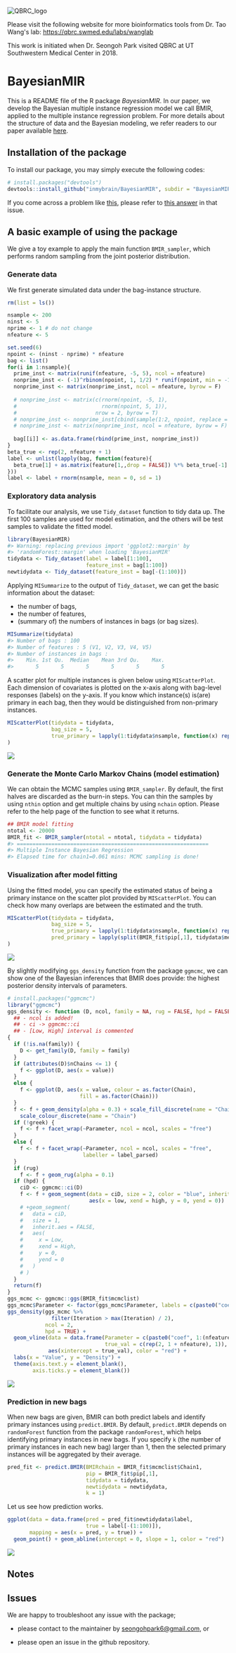 
<!-- README.md is generated from README.Rmd. Please edit that file -->
<!-- To add a badge  -->
<!-- [![Travis-CI Build Status](https://travis-ci.org/geanders/countyweather.svg?branch=master)](https://travis-ci.org/geanders/countyweather) -->
<!-- [![CRAN_Status_Badge](http://www.r-pkg.org/badges/version/countyweather)](https://cran.r-project.org/package=countyweather) -->
![QBRC\_logo](./fig/QBRC.jpg)

Please visit the following website for more bioinformatics tools from Dr. Tao Wang's lab: <https://qbrc.swmed.edu/labs/wanglab>

This work is initiated when Dr. Seongoh Park visited QBRC at UT Southwestern Medical Center in 2018.

BayesianMIR
===========

This is a README file of the R package *BayesianMIR*. In our paper, we develop the Bayesian multiple instance regression model we call BMIR, applied to the multiple instance regression problem. For more details about the structure of data and the Bayesian modeling, we refer readers to our paper available [here](https://doi.org/10.1177/0962280220914321).

<!-- We assume the primary instance assumption used in @RayPage2005, that is, there is one primary instance explaining the bag-level response variable. -->
Installation of the package
---------------------------

To install our package, you may simply execute the following codes:

``` r
# install.packages("devtools")
devtools::install_github("inmybrain/BayesianMIR", subdir = "BayesianMIR") # don't forget to specify subdir!
```

If you come across a problem like [this](https://github.com/r-lib/remotes/issues/130), please refer to [this answer](https://github.com/r-lib/remotes/issues/130#issuecomment-423830669) in that issue.

<!-- Or you can install the source file using the command line after downloading it from [here](XXX) (NOT AVAILABLE NOW); -->
<!-- ```{bash, eval = FALSE} -->
<!-- R CMD INSTALL BayesianMIR_1.0.tar.gz -->
<!-- ``` -->
A basic example of using the package
------------------------------------

We give a toy example to apply the main function `BMIR_sampler`, which performs random sampling from the joint posterior distribution.

### Generate data

We first generate simulated data under the bag-instance structure.

``` r
rm(list = ls())

nsample <- 200
ninst <- 5
nprime <- 1 # do not change
nfeature <- 5

set.seed(6)
npoint <- (ninst - nprime) * nfeature
bag <- list()
for(i in 1:nsample){
  prime_inst <- matrix(runif(nfeature, -5, 5), ncol = nfeature)
  nonprime_inst <- (-1)^rbinom(npoint, 1, 1/2) * runif(npoint, min = -10, max = 10)
  nonprime_inst <- matrix(nonprime_inst, ncol = nfeature, byrow = F)
  
  # nonprime_inst <- matrix(c(rnorm(npoint, -5, 1),
  #                           rnorm(npoint, 5, 1)),
  #                         nrow = 2, byrow = T)
  # nonprime_inst <- nonprime_inst[cbind(sample(1:2, npoint, replace = T), 1:npoint)]
  # nonprime_inst <- matrix(nonprime_inst, ncol = nfeature, byrow = F)
  
  bag[[i]] <- as.data.frame(rbind(prime_inst, nonprime_inst))
}
beta_true <- rep(2, nfeature + 1)
label <- unlist(lapply(bag, function(feature){
  beta_true[1] + as.matrix(feature[1,,drop = FALSE]) %*% beta_true[-1]
}))
label <- label + rnorm(nsample, mean = 0, sd = 1)
```

### Exploratory data analysis

To facilitate our analysis, we use `Tidy_dataset` function to tidy data up. The first 100 samples are used for model estimation, and the others will be test samples to validate the fitted model.

``` r
library(BayesianMIR)
#> Warning: replacing previous import 'ggplot2::margin' by
#> 'randomForest::margin' when loading 'BayesianMIR'
tidydata <- Tidy_dataset(label = label[1:100],
                         feature_inst = bag[1:100])
newtidydata <- Tidy_dataset(feature_inst = bag[-(1:100)])
```

Applying `MISummarize` to the output of `Tidy_dataset`, we can get the basic information about the dataset:

-   the number of bags,
-   the number of features,
-   (summary of) the numbers of instances in bags (or bag sizes).

``` r
MISummarize(tidydata)
#> Number of bags : 100
#> Number of features : 5 (V1, V2, V3, V4, V5)
#> Number of instances in bags : 
#>    Min. 1st Qu.  Median    Mean 3rd Qu.    Max. 
#>       5       5       5       5       5       5
```

A scatter plot for multiple instances is given below using `MIScatterPlot`. Each dimension of covariates is plotted on the x-axis along with bag-level responses (labels) on the y-axis. If you know which instance(s) is(are) primary in each bag, then they would be distinguished from non-primary instances.

``` r
MIScatterPlot(tidydata = tidydata, 
              bag_size = 5,
              true_primary = lapply(1:tidydata$nsample, function(x) rep(c(T,F), c(1, ninst - 1)))
)
```

![](./fig/README-unnamed-chunk-6-1.png)

### Generate the Monte Carlo Markov Chains (model estimation)

We can obtain the MCMC samples using `BMIR_sampler`. By default, the first halves are discarded as the burn-in steps. You can thin the samples by using `nthin` option and get multiple chains by using `nchain` option. Please refer to the help page of the function to see what it returns.

``` r
## BMIR model fitting
ntotal <- 20000
BMIR_fit <- BMIR_sampler(ntotal = ntotal, tidydata = tidydata)
#> =============================================================
#> Multiple Instance Bayesian Regression
#> Elapsed time for chain1=0.061 mins: MCMC sampling is done!
```

### Visualization after model fitting

Using the fitted model, you can specify the estimated status of being a primary instance on the scatter plot provided by `MIScatterPlot`. You can check how many overlaps are between the estimated and the truth.

``` r
MIScatterPlot(tidydata = tidydata, 
              bag_size = 5,
              true_primary = lapply(1:tidydata$nsample, function(x) rep(c(T,F), c(1, ninst - 1))), 
              pred_primary = lapply(split(BMIR_fit$pip[,1], tidydata$membership), function(x) rank(-x, ties.method = "min") <= 1)
)
```

![](./fig/README-unnamed-chunk-8-1.png)

By slightly modifying `ggs_density` function from the package `ggmcmc`, we can show one of the Bayesian inferences that BMIR does provide: the highest posterior density intervals of parameters.

``` r
# install.packages("ggmcmc")
library("ggmcmc")
ggs_density <- function (D, ncol, family = NA, rug = FALSE, hpd = FALSE, greek = FALSE) 
  ## - ncol is added!
  ## - ci -> ggmcmc::ci
  ## - [Low, High] interval is commented
{
  if (!is.na(family)) {
    D <- get_family(D, family = family)
  }
  if (attributes(D)$nChains <= 1) {
    f <- ggplot(D, aes(x = value))
  }
  else {
    f <- ggplot(D, aes(x = value, colour = as.factor(Chain), 
                       fill = as.factor(Chain)))
  }
  f <- f + geom_density(alpha = 0.3) + scale_fill_discrete(name = "Chain") + 
    scale_colour_discrete(name = "Chain")
  if (!greek) {
    f <- f + facet_wrap(~Parameter, ncol = ncol, scales = "free")
  }
  else {
    f <- f + facet_wrap(~Parameter, ncol = ncol, scales = "free", 
                        labeller = label_parsed)
  }
  if (rug) 
    f <- f + geom_rug(alpha = 0.1)
  if (hpd) {
    ciD <- ggmcmc::ci(D)
    f <- f + geom_segment(data = ciD, size = 2, color = "blue", inherit.aes = FALSE, 
                          aes(x = low, xend = high, y = 0, yend = 0)) 
    # +geom_segment(
    #   data = ciD,
    #   size = 1,
    #   inherit.aes = FALSE,
    #   aes(
    #     x = Low,
    #     xend = High,
    #     y = 0,
    #     yend = 0
    #   )
    # )
  }
  return(f)
}
ggs_mcmc <- ggmcmc::ggs(BMIR_fit$mcmclist)
ggs_mcmc$Parameter <- factor(ggs_mcmc$Parameter, labels = c(paste0("coef", 1:(nfeature + 1)), "sig2_error"))
ggs_density(ggs_mcmc %>% 
              filter(Iteration > max(Iteration) / 2), 
            ncol = 2,
            hpd = TRUE) + 
  geom_vline(data = data.frame(Parameter = c(paste0("coef", 1:(nfeature + 1)), "sig2_error"),
                               true_val = c(rep(2, 1 + nfeature), 1)),
             aes(xintercept = true_val), color = "red") +
  labs(x = "Value", y = "Density") + 
  theme(axis.text.y = element_blank(),
        axis.ticks.y = element_blank())
```

![](./fig/README-unnamed-chunk-9-1.png)

### Prediction in new bags

When new bags are given, BMIR can both predict labels and identify primary instances using `predict.BMIR`. By default, `predict.BMIR` depends on `randomForest` function from the package `randomForest`, which helps identifying primary instances in new bags. If you specify `k` (the number of primary instances in each new bag) larger than 1, then the selected primary instances will be aggregated by their average.

``` r
pred_fit <- predict.BMIR(BMIRchain = BMIR_fit$mcmclist$Chain1, 
                         pip = BMIR_fit$pip[,1], 
                         tidydata = tidydata, 
                         newtidydata = newtidydata,
                         k = 1)
```

Let us see how prediction works.

``` r
ggplot(data = data.frame(pred = pred_fit$newtidydata$label, 
                         true = label[-(1:100)]), 
       mapping = aes(x = pred, y = true)) + 
  geom_point() + geom_abline(intercept = 0, slope = 1, color = "red")
```

![](./fig/README-unnamed-chunk-11-1.png)

Notes
-----

<!-- - For available covariance structures, see the help page; -->
<!-- ```{r, eval = FALSE} -->
<!-- ?Mclust_SEP_cpp -->
<!-- ``` -->
<!-- - As for initial assignment of cluster membership, each sample is assigned randomly to clusters. -->
Issues
------

We are happy to troubleshoot any issue with the package;

-   please contact to the maintainer by <seongohpark6@gmail.com>, or

-   please open an issue in the github repository.

<!-- ## Error and warning messages you may get -->
<!-- ## References  -->
